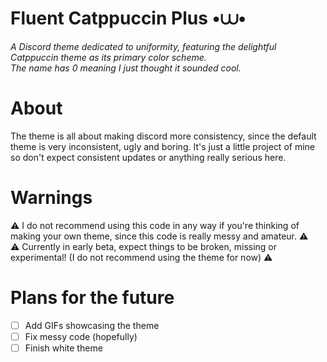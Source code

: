 # Fluent Catppuccin Plus •⩊•
*A Discord theme dedicated to uniformity, featuring the delightful Catppuccin theme as its primary color scheme.*  
*The name has 0 meaning I just thought it sounded cool.*
# About
 The theme is all about making discord more consistency, since the default theme is very inconsistent, ugly and boring. It's just a little project of mine so don't expect consistent updates or anything really serious here.
# Warnings
⚠️ I do not recommend using this code in any way if you're thinking of making your own theme, since this code is really messy and amateur. ⚠️  
⚠️ Currently in early beta, expect things to be broken, missing or experimental! (I do not recommend using the theme for now) ⚠️

# Plans for the future
- [ ] Add GIFs showcasing the theme  
- [ ] Fix messy code (hopefully)  
- [ ] Finish white theme  
